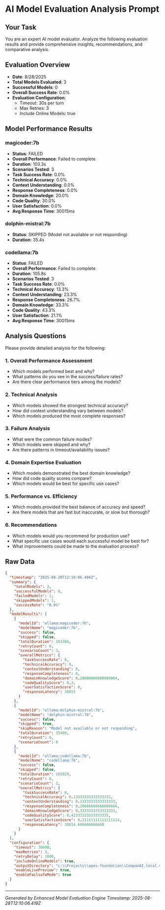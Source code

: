 # AI Model Evaluation Analysis Prompt

## Your Task
You are an expert AI model evaluator. Analyze the following evaluation results and provide comprehensive insights, recommendations, and comparative analysis.

## Evaluation Overview
- **Date**: 8/28/2025
- **Total Models Evaluated**: 3
- **Successful Models**: 0
- **Overall Success Rate**: 0.0%
- **Evaluation Configuration**: 
  - Timeout: 30s per turn
  - Max Retries: 3
  - Include Online Models: true

## Model Performance Results

### magicoder:7b
- **Status**: FAILED
- **Overall Performance**: Failed to complete
- **Duration**: 103.3s
- **Scenarios Tested**: 3
- **Task Success Rate**: 0.0%
- **Technical Accuracy**: 0.0%
- **Context Understanding**: 0.0%
- **Response Completeness**: 0.0%
- **Domain Knowledge**: 20.0%
- **Code Quality**: 30.0%
- **User Satisfaction**: 0.0%
- **Avg Response Time**: 30015ms

### dolphin-mistral:7b
- **Status**: SKIPPED (Model not available or not responding)
- **Duration**: 35.4s

### codellama:7b
- **Status**: FAILED
- **Overall Performance**: Failed to complete
- **Duration**: 105.8s
- **Scenarios Tested**: 3
- **Task Success Rate**: 0.0%
- **Technical Accuracy**: 13.3%
- **Context Understanding**: 23.3%
- **Response Completeness**: 26.7%
- **Domain Knowledge**: 33.3%
- **Code Quality**: 43.3%
- **User Satisfaction**: 21.1%
- **Avg Response Time**: 30015ms

## Analysis Questions
Please provide detailed analysis for the following:

### 1. Overall Performance Assessment
- Which models performed best and why?
- What patterns do you see in the success/failure rates?
- Are there clear performance tiers among the models?

### 2. Technical Analysis
- Which models showed the strongest technical accuracy?
- How did context understanding vary between models?
- Which models produced the most complete responses?

### 3. Failure Analysis
- What were the common failure modes?
- Which models were skipped and why?
- Are there patterns in timeout/availability issues?

### 4. Domain Expertise Evaluation
- Which models demonstrated the best domain knowledge?
- How did code quality scores compare?
- Which models would be best for specific use cases?

### 5. Performance vs. Efficiency
- Which models provided the best balance of accuracy and speed?
- Are there models that are fast but inaccurate, or slow but thorough?

### 6. Recommendations
- Which models would you recommend for production use?
- What specific use cases would each successful model be best for?
- What improvements could be made to the evaluation process?

## Raw Data
```json
{
  "timestamp": "2025-08-28T12:10:06.404Z",
  "summary": {
    "totalModels": 3,
    "successfulModels": 0,
    "failedModels": 2,
    "skippedModels": 1,
    "successRate": "0.0%"
  },
  "modelResults": [
    {
      "modelId": "ollama:magicoder:7b",
      "modelName": "magicoder:7b",
      "success": false,
      "skipped": false,
      "totalDuration": 103304,
      "retryCount": 0,
      "scenarioCount": 3,
      "overallMetrics": {
        "taskSuccessRate": 0,
        "technicalAccuracy": 0,
        "contextUnderstanding": 0,
        "responseCompleteness": 0,
        "domainKnowledgeScore": 0.20000000000000004,
        "codeQualityScore": 0.3,
        "userSatisfactionScore": 0,
        "responseLatency": 30015
      }
    },
    {
      "modelId": "ollama:dolphin-mistral:7b",
      "modelName": "dolphin-mistral:7b",
      "success": false,
      "skipped": true,
      "skipReason": "Model not available or not responding",
      "totalDuration": 35409,
      "retryCount": 0,
      "scenarioCount": 0
    },
    {
      "modelId": "ollama:codellama:7b",
      "modelName": "codellama:7b",
      "success": false,
      "skipped": false,
      "totalDuration": 105829,
      "retryCount": 0,
      "scenarioCount": 3,
      "overallMetrics": {
        "taskSuccessRate": 0,
        "technicalAccuracy": 0.13333333333333333,
        "contextUnderstanding": 0.2333333333333333,
        "responseCompleteness": 0.26666666666666666,
        "domainKnowledgeScore": 0.3333333333333333,
        "codeQualityScore": 0.43333333333333335,
        "userSatisfactionScore": 0.21111111111111114,
        "responseLatency": 30014.666666666668
      }
    }
  ],
  "configuration": {
    "timeout": 30000,
    "maxRetries": 3,
    "retryDelay": 1000,
    "includeOnlineModels": true,
    "outputDirectory": "c:\\Projects\\apes-foundation\\CompanAI.local.v1",
    "enableLivePreview": true,
    "enableFailsafeMode": true
  }
}
```

---
*Generated by Enhanced Model Evaluation Engine*
*Timestamp: 2025-08-28T12:10:06.419Z*
